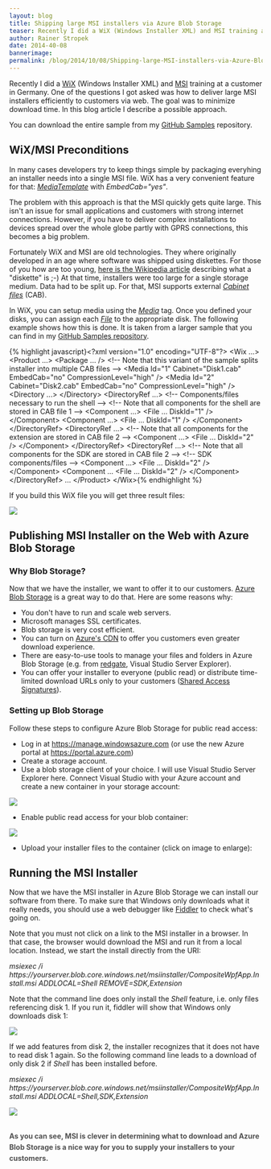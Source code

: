 ```yaml
---
layout: blog
title: Shipping large MSI installers via Azure Blob Storage
teaser: Recently I did a WiX (Windows Installer XML) and MSI training at a customer in Germany. One of the questions I got asked was how to deliver large MSI installers efficiently to customers via web. The goal was to minimize download time. In this blog article I describe a possible approach.
author: Rainer Stropek
date: 2014-40-08
bannerimage: 
permalink: /blog/2014/10/08/Shipping-large-MSI-installers-via-Azure-Blob-Storage
---
```


<p xmlns="http://www.w3.org/1999/xhtml">Recently I did a <a href="http://wixtoolset.org" target="_blank">WiX</a> (Windows Installer XML) and <a href="http://msdn.microsoft.com/en-us/library/cc185688(v=vs.85).aspx" target="_blank">MSI</a> training at a customer in Germany. One of the questions I got asked was how to deliver large MSI installers efficiently to customers via web. The goal was to minimize download time. In this blog article I describe a possible approach.</p><p class="showcase" xmlns="http://www.w3.org/1999/xhtml">You can download the entire sample from my <a href="https://github.com/rstropek/Samples/tree/master/WiXSamples/CompositeWpfAppWithInstaller" target="_blank">GitHub Samples</a> repository.</p><h2 xmlns="http://www.w3.org/1999/xhtml">WiX/MSI Preconditions</h2><p xmlns="http://www.w3.org/1999/xhtml">In many cases developers try to keep things simple by packaging everyhing an installer needs into a single MSI file. WiX has a very convenient feature for that: <a href="http://wixtoolset.org/documentation/manual/v3/xsd/wix/mediatemplate.html" target="_blank"><em>MediaTemplate</em></a> with <em>EmbedCab="yes"</em>.</p><p xmlns="http://www.w3.org/1999/xhtml">The problem with this approach is that the MSI quickly gets quite large. This isn't an issue for small applications and customers with strong internet connections. However, if you have to deliver complex installations to devices spread over the whole globe partly with GPRS connections, this becomes a big problem.</p><p xmlns="http://www.w3.org/1999/xhtml">Fortunately WiX and MSI are old technologies. They where originally developed in an age where software was shipped using diskettes. For those of you how are too young, <a href="http://en.wikipedia.org/wiki/Floppy_disk" target="_blank">here is the Wikipedia article</a> describing what a "diskette" is ;-) At that time, installers were too large for a single storage medium. Data had to be split up. For that, MSI supports external <a href="http://en.wikipedia.org/wiki/Cabinet_(file_format)" target="_blank"><em>Cabinet files</em></a> (CAB).</p><p xmlns="http://www.w3.org/1999/xhtml">In WiX, you can setup media using the <em><a href="http://wixtoolset.org/documentation/manual/v3/xsd/wix/media.html" target="_blank">Media</a></em> tag. Once you defined your disks, you can assign each <em><a href="http://wixtoolset.org/documentation/manual/v3/xsd/wix/file.html" target="_blank">File</a></em> to the appropriate disk. The following example shows how this is done. It is taken from a larger sample that you can find in my <a href="https://github.com/rstropek/Samples/blob/master/WiXSamples/CompositeWpfAppWithInstaller/CompositeWpfApp.InstallCab/Product.wxs" target="_blank">GitHub Samples repository</a>.</p>{% highlight javascript}&lt;?xml version=&quot;1.0&quot; encoding=&quot;UTF-8&quot;?&gt;&#xA;&lt;Wix ...&gt;&#xA;&#x9;&lt;Product ...&gt;&#xA;&#x9;&#x9;&lt;Package ... /&gt;&#xA;&#xA;&#x9;&#x9;&lt;!-- Note that this variant of the sample splits installer into multiple CAB files --&gt;&#xA;&#x9;&#x9;&lt;Media Id=&quot;1&quot; Cabinet=&quot;Disk1.cab&quot; EmbedCab=&quot;no&quot; CompressionLevel=&quot;high&quot; /&gt;&#xA;&#x9;&#x9;&lt;Media Id=&quot;2&quot; Cabinet=&quot;Disk2.cab&quot; EmbedCab=&quot;no&quot; CompressionLevel=&quot;high&quot; /&gt;&#xA;&#xA;&#x9;&#x9;&lt;Directory ...&gt;&#xA;&#x9;&#x9;&lt;/Directory&gt;&#xA;&#xA;&#x9;&#x9;&lt;DirectoryRef ...&gt;&#xA;&#x9;&#x9;&#x9;&lt;!-- Components/files necessary to run the shell --&gt;&#xA;&#x9;&#x9;&#x9;&lt;!-- Note that all components for the shell are stored in CAB file 1 --&gt;&#xA;&#x9;&#x9;&#x9;&lt;Component ...&gt;&#xA;&#x9;&#x9;&#x9;&#x9;&lt;File ... DiskId=&quot;1&quot; /&gt;&#xA;&#x9;&#x9;&#x9;&lt;/Component&gt;&#xA;&#x9;&#x9;&#x9;&lt;Component ...&gt;&#xA;&#x9;&#x9;&#x9;&#x9;&lt;File ... DiskId=&quot;1&quot; /&gt;&#xA;&#x9;&#x9;&#x9;&lt;/Component&gt;&#xA;&#x9;&#x9;&lt;/DirectoryRef&gt;&#xA;&#xA;&#x9;&#x9;&lt;DirectoryRef ...&gt;&#xA;&#x9;&#x9;&#x9;&lt;!-- Note that all components for the extension are stored in CAB file 2 --&gt;&#xA;&#x9;&#x9;&#x9;&lt;Component ...&gt;&#xA;&#x9;&#x9;&#x9;&#x9;&lt;File ... DiskId=&quot;2&quot; /&gt;&#xA;&#x9;&#x9;&#x9;&lt;/Component&gt;&#xA;&#x9;&#x9;&lt;/DirectoryRef&gt;&#xA;&#xA;&#x9;&#x9;&lt;DirectoryRef ...&gt;&#xA;&#x9;&#x9;&#x9;&lt;!-- Note that all components for the SDK are stored in CAB file 2 --&gt;&#xA;&#x9;&#x9;&#x9;&lt;!-- SDK components/files --&gt;&#xA;&#x9;&#x9;&#x9;&lt;Component ...&gt;&#xA;&#x9;&#x9;&#x9;&#x9;&lt;File ... DiskId=&quot;2&quot; /&gt;&#xA;&#x9;&#x9;&#x9;&lt;/Component&gt;&#xA;&#x9;&#x9;&#x9;&lt;Component ...&#xA;&#x9;&#x9;&#x9;&#x9;&lt;File ... DiskId=&quot;2&quot; /&gt;&#xA;&#x9;&#x9;&#x9;&lt;/Component&gt;&#xA;&#x9;&#x9;&lt;/DirectoryRef&gt;&#xA;&#x9;&#x9;&#xA;&#x9;&#x9;...&#xA;&#x9;&lt;/Product&gt;&#xA;&lt;/Wix&gt;{% endhighlight %}<p xmlns="http://www.w3.org/1999/xhtml">If you build this WiX file you will get three result files:</p><p xmlns="http://www.w3.org/1999/xhtml">
  <img src="{{site.baseurl}}/content/images/blog/2014/10/WixCabFiles.png" />
</p><h2 xmlns="http://www.w3.org/1999/xhtml">Publishing MSI Installer on the Web with Azure Blob Storage</h2><h3 xmlns="http://www.w3.org/1999/xhtml">Why Blob Storage?</h3><p xmlns="http://www.w3.org/1999/xhtml">Now that we have the installer, we want to offer it to our customers. <a href="http://azure.microsoft.com/en-us/documentation/services/storage/" target="_blank">Azure Blob Storage</a> is a great way to do that. Here are some reasons why:</p><ul xmlns="http://www.w3.org/1999/xhtml">
  <li>You don't have to run and scale web servers.</li>
  <li>Microsoft manages SSL certificates.</li>
  <li>Blob storage is very cost efficient.</li>
  <li>You can turn on <a href="http://azure.microsoft.com/en-us/services/cdn/" target="_blank">Azure's CDN</a> to offer you customers even greater download experience.</li>
  <li>There are easy-to-use tools to manage your files and folders in Azure Blob Storage (e.g. from <a href="http://www.red-gate.com/products/azure-development/" target="_blank">redgate</a>, Visual Studio Server Explorer).</li>
  <li>You can offer your installer to everyone (public read) or distribute time-limited download URLs only to your customers (<a href="http://azure.microsoft.com/en-us/documentation/articles/storage-dotnet-shared-access-signature-part-1/" target="_blank">Shared Access Signatures</a>).</li>
</ul><h3 xmlns="http://www.w3.org/1999/xhtml">Setting up Blob Storage</h3><p xmlns="http://www.w3.org/1999/xhtml">Follow these steps to configure Azure Blob Storage for public read access:</p><ul xmlns="http://www.w3.org/1999/xhtml">
  <li>Log in at <a href="https://manage.windowsazure.com/" target="_blank">https://manage.windowsazure.com</a> (or use the new Azure portal at <a href="https://portal.azure.com/" target="_blank">https://portal.azure.com</a>)</li>
  <li>Create a storage account.</li>
  <li>Use a blob storage client of your choice. I will use Visual Studio Server Explorer here. Connect Visual Studio with your Azure account and create a new container in your storage account:</li>
</ul><p xmlns="http://www.w3.org/1999/xhtml">
  <img src="{{site.baseurl}}/content/images/blog/2014/10/Container.png" />
</p><ul xmlns="http://www.w3.org/1999/xhtml">
  <li>Enable public read access for your blob container:</li>
</ul><p xmlns="http://www.w3.org/1999/xhtml">
  <img src="{{site.baseurl}}/content/images/blog/2014/10/PublicRead.png" />
</p><ul xmlns="http://www.w3.org/1999/xhtml">
  <li>Upload your installer files to the container (click on image to enlarge):</li>
</ul><f:function name="Composite.Media.ImageGallery.Slimbox2" xmlns:f="http://www.composite.net/ns/function/1.0">
  <f:param name="MediaImage" value="MediaArchive:00ff56df-e753-4f01-8a17-256b4d76a195" xmlns:f="http://www.composite.net/ns/function/1.0" />
  <f:param name="ThumbnailMaxWidth" value="650" xmlns:f="http://www.composite.net/ns/function/1.0" />
  <f:param name="ThumbnailMaxHeight" value="650" xmlns:f="http://www.composite.net/ns/function/1.0" />
  <f:param name="ImageMaxWidth" value="1280" xmlns:f="http://www.composite.net/ns/function/1.0" />
  <f:param name="ImageMaxHeight" value="1024" xmlns:f="http://www.composite.net/ns/function/1.0" />
</f:function><h2 xmlns="http://www.w3.org/1999/xhtml">Running the MSI Installer</h2><p xmlns="http://www.w3.org/1999/xhtml">Now that we have the MSI installer in Azure Blob Storage we can install our software from there. To make sure that Windows only downloads what it really needs, you should use a web debugger like <a href="http://www.telerik.com/fiddler" target="_blank">Fiddler</a> to check what's going on.</p><p xmlns="http://www.w3.org/1999/xhtml">Note that you must not click on a link to the MSI installer in a browser. In that case, the browser would download the MSI and run it from a local location. Instead, we start the install directly from the URI:</p><p xmlns="http://www.w3.org/1999/xhtml">
  <em>msiexec /i https://yourserver.blob.core.windows.net/msiinstaller/CompositeWpfApp.Install.msi ADDLOCAL=Shell REMOVE=SDK,Extension</em>
</p><p xmlns="http://www.w3.org/1999/xhtml">Note that the command line does only install the <em>Shell</em> feature, i.e. only files referencing disk 1. If you run it, fiddler will show that Windows only downloads disk 1:</p><p xmlns="http://www.w3.org/1999/xhtml">
  <img src="{{site.baseurl}}/content/images/blog/2014/10/Disk1.png" />
</p><p xmlns="http://www.w3.org/1999/xhtml">If we add features from disk 2, the installer recognizes that it does not have to read disk 1 again. So the following command line leads to a download of only disk 2 if <em>Shell</em> has been installed before.</p><p xmlns="http://www.w3.org/1999/xhtml">
  <em>msiexec /i https://yourserver.blob.core.windows.net/msiinstaller/CompositeWpfApp.Install.msi ADDLOCAL=Shell,SDK,Extension</em>
</p><p xmlns="http://www.w3.org/1999/xhtml">
  <img src="{{site.baseurl}}/content/images/blog/2014/10/Disk2.png" />
</p><h2 xmlns="http://www.w3.org/1999/xhtml">
  <span style="color: rgb(80, 80, 80); font-size: 14px; line-height: 22px;">As you can see, MSI is clever in determining what to download and Azure Blob Storage is a nice way for you to supply your installers to your customers.</span>
</h2>